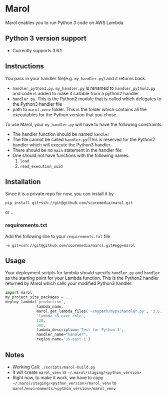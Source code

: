 # Marol

Marol enables you to run Python 3 code on AWS Lambda. 

## Python 3 version support

* Currently supports 3.6.1


## Instructions
You pass in your handler file(e.g. `my_handler.py`) and it returns back:

* `handler_python3.py`. `my_handler.py` is renamed to `handler_python3.py` and code is added to make it callable from a python2 handler
* `handler.py`. This is the Python2 module that is called which delegates to the Python3 handler file
* path to `marol_venv` folder. This is the folder which contains all the executables for the Python version that you chose.

To use Marol, your `my_handler.py` will have to have the following constraints:

* The handler function should be named `handler`
* The file cannot be called `handler.py`(This is reserved for the Python2 handler which will execute the Python3 handler
* There should be no `main` statement in the handler file
* One should not have functions with the following names:
   1. `load`
   2. `read_execution_uuid`


## Installation

Since it is a private repo for now, you can install it by

```
pip install git+ssh://git@github.com/scoremedia/marol.git

```
or ..
### requirements.txt

Add the following line to your `requirements.txt` file

```
-e git+ssh://git@github.com/scoremedia/marol.git#egg=marol
```

## Usage

Your deployment scripts for lambda should specify `handler.py` and `handler` as the starting point for your Lambda function. This is the Python2 handler returned by Marol which calls your modified Python3 handler.


```python
import marol
my_project_site_packages = ...
deploy_lambda('production',
              lambda_name,
              marol.get_lambda_files('~/mypath/mypy3handler.py', '3.6.1') + my_project_site_packages,
              'lambda_s3_exec_role',
              128,
              300,
              lambda_description='Test for Python 3',
              handler_name="handler",
              region_name='us-east-1')

```


## Notes
* Working Call: `./scripts/marol-build.py`
* It will create `marol_venv` in `~/.marol/staging/<python_version>`
* Right now, to make it work, we have to copy `~/.marol/staging/<python_version>/marol_venv` to `marol/environments/<python_version>/marol_venv`